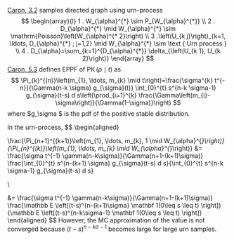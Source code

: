 [Caron, 3.2](https://arxiv.org/pdf/1401.1137v3.pdf) samples directed graph using urn-process
$$
\begin{array}{l}
1 . W_{\alpha}^{*} \sim P_{W_{\alpha}^{*}} \\
2 . D_{\alpha}^{*} \mid W_{\alpha}^{*} \sim \mathrm{Poisson}\left(W_{\alpha}^{* 2}\right) \\
3 .\left(U_{k j}\right)_{k=1, \ldots, D_{\alpha}^{*} ; j=1,2} \mid W_{\alpha}^{*} \sim \text { Urn process } \\
4 . D_{\alpha}=\sum_{k=1}^{D_{\alpha}^{*}} \delta_{\left(U_{k 1}, U_{k 2}\right)}
\end{array}
$$
[Caron, 5.3](https://arxiv.org/pdf/1401.1137v3.pdf) defines EPPF of $\operatorname{PK}(\rho \mid t)$ as
$$
\Pi_{k}^{(n)}\left(m_{1}, \ldots, m_{k} \mid t\right)=\frac{\sigma^{k} t^{-n}}{\Gamma(n-k \sigma) g_{\sigma}(t)} \int_{0}^{t} s^{n-k \sigma-1} g_{\sigma}(t-s) d s\left(\prod_{i=1}^{k} \frac{\Gamma\left(m_{i}-\sigma\right)}{\Gamma(1-\sigma)}\right)
$$
where $g_\sigma $ is the pdf of the positive stable distribution.

In the urn-process,
$$
\begin{aligned}

\frac{\Pi_{n+1}^{(k+1)}\left(m_{1}, \ldots, m_{k}, 1 \mid W_{\alpha}^{*}\right)}{\Pi_{n}^{(k)}\left(m_{1}, \ldots, m_{k} \mid W_{\alpha}^{*}\right)} &=  \frac{\sigma t^{-1} \gamma(n-k\sigma)}{\Gamma(n+1-(k+1)\sigma)} \frac{\int_{0}^{t} s^{n-(k+1) \sigma} g_{\sigma}(t-s) d s}{\int_{0}^{t} s^{n-k \sigma-1} g_{\sigma}(t-s) d s}

\\

&= \frac{\sigma t^{-1} \gamma(n-k\sigma)}{\Gamma(n+1-(k+1)\sigma)} \frac{\mathbb E \left[(t-s)^{n-(k+1)\sigma} \mathbf 1(0\leq s \leq t) \right]}{\mathbb E \left[(t-s)^{n-k\sigma-1} \mathbf 1(0\leq s \leq t) \right]}
\end{aligned}
$$
However, the MC approximation of the value is not converged because $(t-s)^{n-k\sigma-1}$ becomes large for large urn samples.